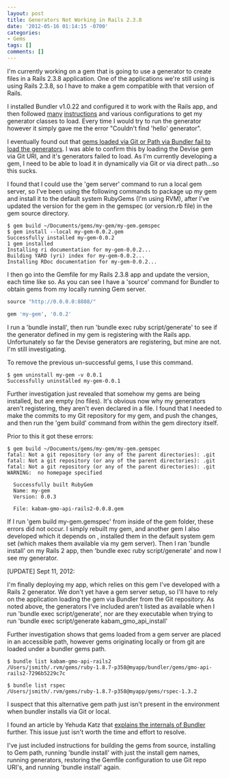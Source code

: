 ```yaml
---
layout: post
title: Generators Not Working in Rails 2.3.8
date: '2012-05-16 01:14:15 -0700'
categories:
- Gems
tags: []
comments: []
---
```

I'm currently working on a gem that is going to use a generator to create files in a Rails 2.3.8 application. One of the applications we're still using is using Rails 2.3.8, so I have to make a gem compatible with that version of Rails.

I installed Bundler v1.0.22 and configured it to work with the Rails app, and then followed <a href="http://blog.wyeworks.com/2010/9/23/creating-your-own-generators-on-rails-2-3" target="_blank">many</a> <a href="http://www.allenwei.cn/the-missing-guide-of-rails-2-generator-part-1/" target="_blank">instructions</a> and various configurations to get my generator classes to load. Every time I would try to run the generator however it simply gave me the error "Couldn't find 'hello' generator".

I eventually found out that <a href="https://github.com/carlhuda/bundler/issues/210" target="_blank">gems loaded via Git or Path via Bundler fail to load the generators</a>. I was able to confirm this by loading the Devise gem via Git URI, and it's generators failed to load. As I'm currently developing a gem, I need to be able to load it in dynamically via Git or via direct path...so this sucks.

I found that I could use the 'gem server' command to run a local gem server, so I've been using the following commands to package up my gem and install it to the default system RubyGems (I'm using RVM), after I've updated the version for the gem in the gemspec (or version.rb file) in the gem source directory.

``` shell
$ gem build ~/Documents/gems/my-gem/my-gem.gemspec
$ gem install --local my-gem-0.0.2.gem
Successfully installed my-gem-0.0.2
1 gem installed
Installing ri documentation for my-gem-0.0.2...
Building YARD (yri) index for my-gem-0.0.2...
Installing RDoc documentation for my-gem-0.0.2...
```

I then go into the Gemfile for my Rails 2.3.8 app and update the version, each time like so. As you can see I have a 'source' command for Bundler to obtain gems from my locally running Gem server.

``` ruby
source "http://0.0.0.0:8808/"

gem 'my-gem', '0.0.2'
```

I run a 'bundle install', then run 'bundle exec ruby script/generate' to see if the generator defined in my gem is registering with the Rails app. Unfortunately so far the Devise generators are registering, but mine are not. I'm still investigating.

To remove the previous un-successful gems, I use this command.

``` shell
$ gem uninstall my-gem -v 0.0.1
Successfully uninstalled my-gem-0.0.1
```

Further investigation just revealed that somehow my gems are being installed, but are empty (no files). It's obvious now why my generators aren't registering, they aren't even declared in a file. I found that I needed to make the commits to my Git repository for my gem, and push the changes, and then run the 'gem build' command from within the gem directory itself. 

Prior to this it got these errors:

``` shell
$ gem build ~/Documents/gems/my-gem/my-gem.gemspec
fatal: Not a git repository (or any of the parent directories): .git
fatal: Not a git repository (or any of the parent directories): .git
fatal: Not a git repository (or any of the parent directories): .git
WARNING:  no homepage specified

  Successfully built RubyGem
  Name: my-gem
  Version: 0.0.3

  File: kabam-gmo-api-rails2-0.0.8.gem
```

If I run 'gem build my-gem.gemspec' from inside of the gem folder, these errors did not occur. I simply rebuilt my gem, and another gem I also developed which it depends on , installed them in the default system gem set (which makes them available via my gem server). Then I ran 'bundle install' on my Rails 2 app, then 'bundle exec ruby script/generate' and now I see my generator.

[UPDATE] Sept 11, 2012:

I'm finally deploying my app, which relies on this gem I've developed with a Rails 2 generator. We don't yet have a gem server setup, so I'll have to rely on the application loading the gem via Bundler from the Git repository. As noted above, the generators I've included aren't listed as available when I run 'bundle exec script/generate', nor are they executable when trying to run 'bundle exec script/generate kabam_gmo_api_install'

Further investigation shows that gems loaded from a gem server are placed in an accessible path, however gems originating locally or from git are loaded under a bundler gems path.

``` shell
$ bundle list kabam-gmo-api-rails2
/Users/jsmith/.rvm/gems/ruby-1.8.7-p358@myapp/bundler/gems/gmo-api-rails2-7296b5229c7c

$ bundle list rspec
/Users/jsmith/.rvm/gems/ruby-1.8.7-p358@myapp/gems/rspec-1.3.2
```

I suspect that this alternative gem path just isn't present in the environment when bundler installs via Git or local.

I found an article by Yehuda Katz that <a href="http://yehudakatz.com/2010/04/12/some-of-the-problems-bundler-solves/" target="_blank">explains the internals of Bundler</a> further. This issue just isn't worth the time and effort to resolve. 

I've just included instructions for building the gems from source, installing to Gem path, running 'bundle install' with just the install gem names, running generators, restoring the Gemfile configuration to use Git repo URI's, and running 'bundle install' again.
